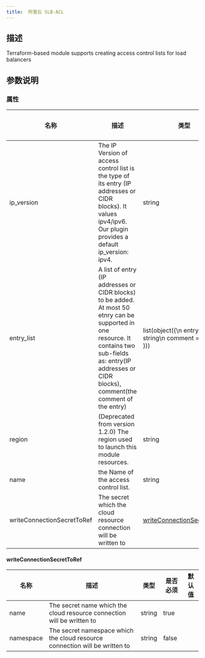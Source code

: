```yaml
---
title:  阿里云 SLB-ACL
---
```


## 描述

Terraform-based module supports creating access control lists for load balancers

## 参数说明


### 属性

 名称 | 描述 | 类型 | 是否必须 | 默认值 
 ------------ | ------------- | ------------- | ------------- | ------------- 
 ip_version | The IP Version of access control list is the type of its entry (IP addresses or CIDR blocks). It values ipv4/ipv6. Our plugin provides a default ip_version: ipv4. | string | false |  
 entry_list |  A list of entry (IP addresses or CIDR blocks) to be added. At most 50 etnry can be supported in one resource. It contains two sub-fields as: entry(IP addresses or CIDR blocks), comment(the comment of the entry) | list(object({\n    entry   = string\n    comment = string\n  })) | true |  
 region | (Deprecated from version 1.2.0) The region used to launch this module resources. | string | false |  
 name | the Name of the access control list. | string | false |  
 writeConnectionSecretToRef | The secret which the cloud resource connection will be written to | [writeConnectionSecretToRef](#writeConnectionSecretToRef) | false |  


#### writeConnectionSecretToRef

 名称 | 描述 | 类型 | 是否必须 | 默认值 
 ------------ | ------------- | ------------- | ------------- | ------------- 
 name | The secret name which the cloud resource connection will be written to | string | true |  
 namespace | The secret namespace which the cloud resource connection will be written to | string | false |  
